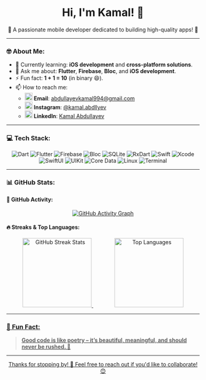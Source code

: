 <h1 align="center">Hi, I'm Kamal! 👋</h1>

<p align="center">
  🌟 A passionate mobile developer dedicated to building high-quality apps! 🚀
</p>

---

### 🤓 About Me:
- 🌱 Currently learning: **iOS development** and **cross-platform solutions**.
- 💬 Ask me about: **Flutter**, **Firebase**, **Bloc**, and **iOS development**.
- ⚡ Fun fact: **1 + 1 = 10** (in binary 😄).
- 📫 How to reach me:
  - <img src="https://img.icons8.com/color/48/000000/email.png" width="20px"/> **Email**: abdullayevkamal994@gmail.com  
  - <img src="https://img.icons8.com/fluency/48/000000/instagram-new.png" width="20px"/> **Instagram**: [@kamal.abdllyev]([https://instagram.com/kamal_abdullayev](https://www.instagram.com/kamal.abdullayev/))  
  - <img src="https://img.icons8.com/color/48/000000/linkedin.png" width="20px"/> **LinkedIn**: [Kamal Abdullayev]([https://linkedin.com/in/kamal-abdullayev](http://linkedin.com/in/kamal-abdullayevv))

---

### 💻 Tech Stack:
<p align="center">
  <img src="https://img.shields.io/badge/Dart-0175C2?style=for-the-badge&logo=dart&logoColor=white" alt="Dart"/>
  <img src="https://img.shields.io/badge/Flutter-02569B?style=for-the-badge&logo=flutter&logoColor=white" alt="Flutter"/>
  <img src="https://img.shields.io/badge/Firebase-FFCA28?style=for-the-badge&logo=firebase&logoColor=white" alt="Firebase"/>
  <img src="https://img.shields.io/badge/Bloc-0175C2?style=for-the-badge&logo=bloc&logoColor=white" alt="Bloc"/>
  <img src="https://img.shields.io/badge/SQLite-003B57?style=for-the-badge&logo=sqlite&logoColor=white" alt="SQLite"/>
  <img src="https://img.shields.io/badge/RxDart-0175C2?style=for-the-badge&logo=dart&logoColor=white" alt="RxDart"/>
  <img src="https://img.shields.io/badge/Swift-F05138?style=for-the-badge&logo=swift&logoColor=white" alt="Swift"/>
  <img src="https://img.shields.io/badge/Xcode-1575F9?style=for-the-badge&logo=xcode&logoColor=white" alt="Xcode"/>
  <img src="https://img.shields.io/badge/SwiftUI-FF6400?style=for-the-badge&logo=swift&logoColor=white" alt="SwiftUI"/>
  <img src="https://img.shields.io/badge/UIKit-00A0D2?style=for-the-badge&logo=apple&logoColor=white" alt="UIKit"/>
  <img src="https://img.shields.io/badge/CoreData-0085A3?style=for-the-badge&logo=apple&logoColor=white" alt="Core Data"/>
  <img src="https://img.shields.io/badge/Linux-FCC624?style=for-the-badge&logo=linux&logoColor=white" alt="Linux"/>
  <img src="https://img.shields.io/badge/Terminal-2E3436?style=for-the-badge&logo=gnome-terminal&logoColor=white" alt="Terminal"/>
</p>

---

### 📊 GitHub Stats:

#### 🎯 GitHub Activity:
<p align="center">
  <a href="https://github.com/ashutosh00710/github-readme-activity-graph">
    <img src="https://github-readme-activity-graph.vercel.app/graph?username=KamalAbdullayev0&bg_color=1a1b27&color=ffffff&line=38bdae&point=f8d847&area=true&hide_border=true" alt="GitHub Activity Graph"/>
  </a>
</p>

#### 🔥 Streaks & Top Languages:
<p align="center">
  <a href="https://git.io/streak-stats">
    <img src="https://streak-stats.vercel.app?user=KamalAbdullayev0&theme=windows-dark&hide_border=true&border_radius=6&mode=weekly" alt="GitHub Streak Stats" height="180"/>
  </a>
  <span>&nbsp;&nbsp;&nbsp;&nbsp;&nbsp;&nbsp;</span>
  <span>&nbsp;&nbsp;&nbsp;&nbsp;&nbsp;&nbsp;</span>
  <a href="https://github-readme-stats.vercel.app/api/top-langs/?username=KamalAbdullayev0">
    <img src="https://github-readme-stats.vercel.app/api/top-langs/?username=KamalAbdullayev0&layout=compact&theme=dark&hide_border=true" alt="Top Languages" height="180"/>
</p>

---

### 🎉 Fun Fact:
> **Good code is like poetry – it’s beautiful, meaningful, and should never be rushed. 🚀**

---

<p align="center">
  Thanks for stopping by! 🚀 Feel free to reach out if you'd like to collaborate! 😊
</p>
